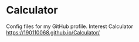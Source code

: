# Calculator
Config files for my GitHub profile.
Interest Calculator
https://190110068.github.io/Calculator/

